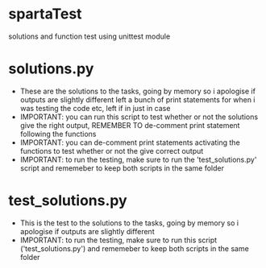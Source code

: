 # spartaTest
solutions and function test using unittest module


# solutions.py
- These are the solutions to the tasks, going by memory so i apologise if outputs are slightly different
left a bunch of print statements for when i was testing the code etc, left if in just in case
- IMPORTANT: you can run this script to test whether or not the solutions give the right output, REMEMBER TO de-comment print statement following the functions
- IMPORTANT: you can de-comment print statements activating the functions to test whether or not the give correct output
- IMPORTANT: to run the testing, make sure to run the 'test_solutions.py' script and rememeber to keep both scripts in the same folder

# test_solutions.py

- This is the test to the solutions to the tasks, going by memory so i apologise if outputs are slightly different
- IMPORTANT: to run the testing, make sure to run this script ('test_solutions.py') and rememeber to keep both scripts in the same folder

